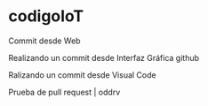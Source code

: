 # codigoIoT

Commit desde Web

Realizando un commit desde Interfaz Gráfica github

Ralizando un commit desde Visual Code

Prueba de pull request | oddrv
 